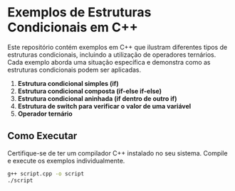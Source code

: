 # Exemplos de Estruturas Condicionais em C++

Este repositório contém exemplos em C++ que ilustram diferentes tipos de estruturas condicionais, incluindo a utilização de operadores ternários. Cada exemplo aborda uma situação específica e demonstra como as estruturas condicionais podem ser aplicadas.

1. **Estrutura condicional simples (if)**
2. **Estrutura condicional composta (if-else if-else)**
3. **Estrutura condicional aninhada (if dentro de outro if)**
4. **Estrutura de switch para verificar o valor de uma variável**
5. **Operador ternário**

## Como Executar

Certifique-se de ter um compilador C++ instalado no seu sistema. Compile e execute os exemplos individualmente.

```bash
g++ script.cpp -o script
./script


